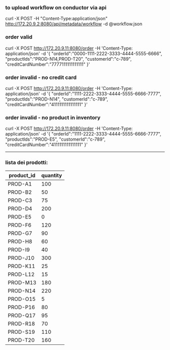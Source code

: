 
### to upload workflow on conductor via api

  curl -X POST -H "Content-Type:application/json" http://172.20.9.2:8080/api/metadata/workflow -d @workflow.json



### order valid

  curl -X POST http://172.20.9.11:8080/order -H 'Content-Type: application/json'   -d '{
      "orderId":"0000-1111-2222-3333-4444-5555-6666",
      "productIds":"PROD-N14,PROD-T20",
      "customerId":"c-789",
      "creditCardNumber":"7777111111111111"
    }'

### order invalid - no credit card

  curl -X POST http://172.20.9.11:8080/order -H 'Content-Type: application/json'   -d '{
      "orderId":"1111-2222-3333-4444-5555-6666-7777",
      "productIds":"PROD-N14",
      "customerId":"c-789",
      "creditCardNumber":"4111111111111111"
    }'

### order invalid - no product in inventory

  curl -X POST http://172.20.9.11:8080/order -H 'Content-Type: application/json'   -d '{
      "orderId":"1111-2222-3333-4444-5555-6666-7777",
      "productIds":"PROD-E5",
      "customerId":"c-789",
      "creditCardNumber":"4111111111111111"
    }'

___________


### lista dei prodotti:

| product\_id | quantity |
| ----------- | -------- |
| PROD-A1     | 100      |
| PROD-B2     | 50       |
| PROD-C3     | 75       |
| PROD-D4     | 200      |
| PROD-E5     | 0        |
| PROD-F6     | 120      |
| PROD-G7     | 90       |
| PROD-H8     | 60       |
| PROD-I9     | 40       |
| PROD-J10    | 300      |
| PROD-K11    | 25       |
| PROD-L12    | 15       |
| PROD-M13    | 180      |
| PROD-N14    | 220      |
| PROD-O15    | 5        |
| PROD-P16    | 80       |
| PROD-Q17    | 95       |
| PROD-R18    | 70       |
| PROD-S19    | 110      |
| PROD-T20    | 160      |

